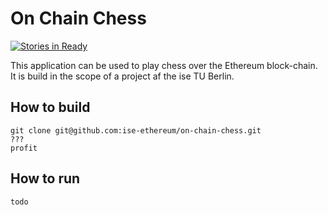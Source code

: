 # On Chain Chess
 
 [![Stories in Ready](https://badge.waffle.io/ise-ethereum/on-chain-chess.svg?label=ready&title=Ready)](http://waffle.io/ise-ethereum/on-chain-chess)
 
 This application can be used to play chess over the Ethereum block-chain.
 It is build in the scope of a project af the ise TU Berlin.
  
## How to build
```
git clone git@github.com:ise-ethereum/on-chain-chess.git
???
profit
```

## How to run

```
todo
```